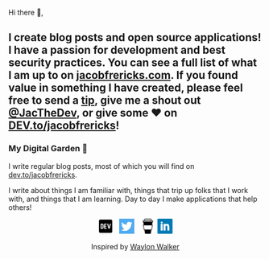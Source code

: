 

Hi there 👋,

I create blog posts and open source applications! 
I have a passion for development and best security practices. 
You can see a full list of what I am up to on [jacobfrericks.com](jacobfrericks.com). 
If you found value in something I have created, please feel free to send a [tip](https://www.buymeacoffee.com/jacobfrericks), give me a shout out [@JacTheDev](https://twitter.com/JacTheDev), 
or give some ♥ on [DEV.to/jacobfrericks](https://dev.to/jacobfrericks)!
 ---

### My Digital Garden 🌱

I write regular blog posts, most of which you will find on [dev.to/jacobfrericks](https://dev.to/jacobfrericks).

I write about things I am familiar with, things that trip up folks that I work with, and things that I am learning.  Day to day I make applications that help others! 

<p align='center'>
<a href="https://dev.to/jacobfrericks"><img height="30" src="https://raw.githubusercontent.com/JacobFrericks/JacobFrericks/master/icon/dev.png"></a>&nbsp;&nbsp;
<a href="https://twitter/JacTheDev"><img height="30" src="https://github.com/JacobFrericks/JacobFrericks/blob/master/icon/twitter.png?raw=true"></a>&nbsp;&nbsp;
<a href="https://www.buymeacoffee.com/jacobfrericks"><img height="30" src="https://github.com/JacobFrericks/JacobFrericks/blob/master/icon/buy-me-a-coffee.png?raw=true"></a>
<a href="https://www.linkedin.com/in/jacobfrericks/"><img height="30" src="https://github.com/JacobFrericks/JacobFrericks/blob/master/icon/linkedin.png?raw=true"></a>
</p>
<p align='center'>
Inspired by <a href="https://www.github.com/WaylonWalker/WaylonWalker">Waylon Walker</a>
</p>
